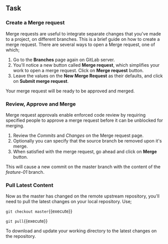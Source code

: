 ## Task

### Create a Merge request

Merge requests are useful to integrate separate changes that you've made to a project, on different branches. This is a brief guide on how to create a merge request. There are several ways to open a Merge request, one of which;

1. Go to the **Branches** page again on GitLab server.
2. You'll notice a new button called **Merge request**, which simplifies your work to open a merge request. Click on **Merge request** button.
3. Leave the values on the **New Merge Request** as their defaults, and click on **Submit merge request**.

Your merge request will be ready to be approved and merged.

### Review, Approve and Merge

Merge request approvals enable enforced code review by requiring specified people to approve a merge request before it can be unblocked for merging.

1. Review the _Commits_ and _Changes_ on the Merge request page.
2. Optionally you can specify that the source branch be removed upon it's merge.
3. When satisfied with the merge request, go ahead and click on **Merge** button.

This will cause a new commit on the master branch with the content of the _feature-01_ branch.

### Pull Latest Content

Now as the master has changed on the remote upstream repository, you'll need to pull the latest changes on your local repository. Use;

```git checkout master```{{execute}}

```git pull```{{execute}}

To download and update your working directory to the latest changes on the repository.